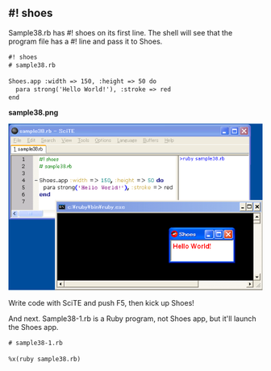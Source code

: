 #! shoes
--------

Sample38.rb has #! shoes on its first line. The shell will see that the program file has a #! line and pass it to Shoes.

	#! shoes
	# sample38.rb
	
	Shoes.app :width => 150, :height => 50 do
	  para strong('Hello World!'), :stroke => red
	end

**sample38.png**

![sample38.png](http://github.com/ashbb/shoes_tutorial_html/raw/master/images/sample38.png)

Write code with SciTE and push F5, then kick up Shoes!


And next.
Sample38-1.rb is a Ruby program, not Shoes app, but it'll launch the Shoes app.

	# sample38-1.rb
	
	%x(ruby sample38.rb)
